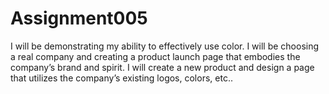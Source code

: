 # Assignment005
I will be demonstrating my ability to effectively use color. I will be choosing a real company and creating a product launch page that embodies the company’s brand and spirit. I will create a new product and design a page that utilizes the company’s existing logos, colors, etc..

